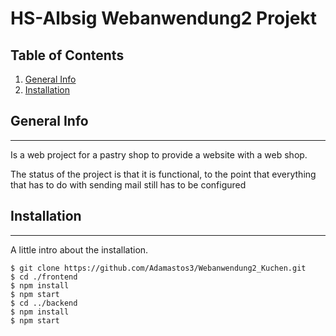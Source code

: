 # HS-Albsig Webanwendung2 Projekt

## Table of Contents

1. [General Info](#general-info)
2. [Installation](#installation)

## General Info

---

Is a web project for a pastry shop to provide a website with a web shop.

The status of the project is that it is functional, to the point that everything that has to do with sending mail still has to be configured

## Installation

---

A little intro about the installation.

```
$ git clone https://github.com/Adamastos3/Webanwendung2_Kuchen.git
$ cd ./frontend
$ npm install
$ npm start
$ cd ../backend
$ npm install
$ npm start
```
